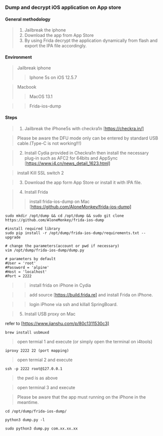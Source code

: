 ### Dump and decrypt iOS application on App store ###

#### General methodology 
>1. Jailbreak the iphone 
>2. Download the app from App Store
>3. By using Frida decrypt the application dynamically from flash and export the IPA file accordingly.

#### Environment
> Jailbreak iphone 
>> Iphone 5s on iOS 12.5.7

> Macbook 
>> MacOS 13.1

>> Frida-ios-dump

#### Steps
>1. Jailbreak the iPhone5s with checkra1n
[https://checkra.in/]

> Please be aware the DFU mode only can be entered by standard USB cable.(Type-C is not working!!!) 

>2. Install Cydia provided in Checkra1n then install the necessary plug-in such as AFC2 for 64bits and AppSync
[https://www.i4.cn/news_detail_1623.html]

> install Kill SSL switch 2


>3. Download the app form App Store or install it with IPA file.

>4. Install Frida 
>>install frida-ios-dump on Mac
[https://github.com/AloneMonkey/frida-ios-dump]
```
sudo mkdir /opt/dump && cd /opt/dump && sudo git clone https://github.com/AloneMonkey/frida-ios-dump

#install required library
sudo pip install -r /opt/dump/frida-ios-dump/requirements.txt --upgrade

# change the parameters(account or pwd if necessary)
vim /opt/dump/frida-ios-dump/dump.py

# parameters by default
#User = 'root'
#Password = 'alpine'
#Host = 'localhost'
#Port = 2222
```


>>install frida on iPhone in Cydia

>>add source [https://build.frida.re] and install Frida on iPhone.

>>login iPhone via ssh and killall SpringBoard.

>5. Install USB proxy on Mac

refer to [https://www.jianshu.com/p/80c1311530c3]

```
brew install usbmuxd  
```

> open termial 1 and execute (or simply open the terminal on i4tools) 
```
iproxy 2222 22 (port mapping)
```

> open termial 2 and execute
```
ssh -p 2222 root@127.0.0.1
```
> the pwd is as above

> open terminal 3 and execute

> Please be aware that the app must running on the iPhone in the meantime.
```
cd /opt/dump/frida-ios-dump/

python3 dump.py -l 

sudo python3 dump.py com.xx.xx.xx

```


